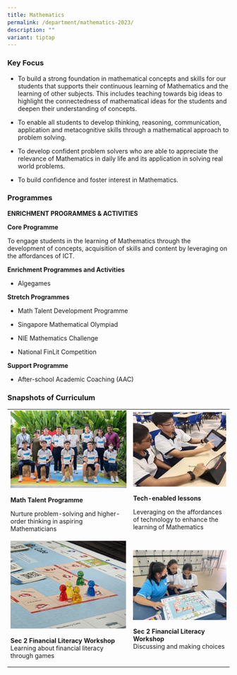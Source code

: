 ```yaml
---
title: Mathematics
permalink: /department/mathematics-2023/
description: ""
variant: tiptap
---
```

<h3>Key Focus</h3>
<ul>
<li>
<p>To build a strong foundation in mathematical concepts and skills for our
students that supports their continuous learning of Mathematics and the
learning of other subjects. This includes teaching towards big ideas to
highlight the connectedness of mathematical ideas for the students and
deepen their understanding of concepts.</p>
</li>
<li>
<p>To enable all students to develop thinking, reasoning, communication,
application and metacognitive skills through a mathematical approach to
problem solving.</p>
</li>
<li>
<p>To develop confident problem solvers who are able to appreciate the relevance
of Mathematics in daily life and its application in solving real world
problems.</p>
</li>
<li>
<p>To build confidence and foster interest in Mathematics.</p>
</li>
</ul>
<h3>Programmes</h3>
<p><strong>ENRICHMENT PROGRAMMES &amp; ACTIVITIES</strong>
</p>
<p><strong>Core Programme</strong>
</p>
<p>To engage students in the learning of Mathematics through the development
of concepts, acquisition of skills and content by leveraging on the affordances
of ICT.</p>
<p><strong>Enrichment Programmes and Activities</strong>
</p>
<ul data-tight="true" class="tight">
<li>
<p>Algegames</p>
</li>
</ul>
<p><strong>Stretch Programmes</strong>
</p>
<ul data-tight="true" class="tight">
<li>
<p>Math Talent Development Programme</p>
</li>
<li>
<p>Singapore Mathematical Olympiad</p>
</li>
<li>
<p>NIE Mathematics Challenge</p>
</li>
<li>
<p>National FinLit Competition</p>
</li>
</ul>
<p><strong>Support Programme</strong>
</p>
<ul data-tight="true" class="tight">
<li>
<p>After-school Academic Coaching (AAC)</p>
</li>
</ul>
<h3>Snapshots of Curriculum</h3>
<table style="minWidth: 50px">
<colgroup>
<col>
<col>
</colgroup>
<tbody>
<tr>
<td rowspan="1" colspan="1">
<div class="isomer-image-wrapper">
<img style="width: 100%" height="auto" width="100%" alt="" src="/images/Curriculum/Picture1.jpg">
</div>
<p><strong>Math Talent Programme</strong>
</p>
<p>Nurture problem-solving and higher-order thinking in aspiring Mathematicians</p>
</td>
<td rowspan="1" colspan="1">
<div class="isomer-image-wrapper">
<img style="width: 100%" height="auto" width="100%" alt="" src="/images/Picture1.jpg">
</div>
<p><strong>Tech-enabled lessons</strong>
</p>
<p>Leveraging on the affordances of technology to enhance the learning of
Mathematics</p>
</td>
</tr>
<tr>
<td rowspan="1" colspan="1">
<div class="isomer-image-wrapper">
<img style="width: 100%" height="auto" width="100%" alt="" src="/images/Curriculum/Picture2.jpg">
</div>
<p><strong>Sec 2 Financial Literacy Workshop</strong> 
<br>Learning about financial literacy through games</p>
</td>
<td rowspan="1" colspan="1">
<div class="isomer-image-wrapper">
<img style="width: 100%" height="auto" width="100%" alt="" src="/images/Curriculum/Picture3.jpg">
</div>
<p><strong>Sec 2 Financial Literacy Workshop</strong> 
<br>Discussing and making choices</p>
</td>
</tr>
</tbody>
</table>
<p></p>